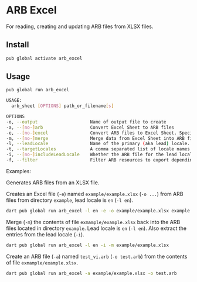 # ARB Excel

For reading, creating and updating ARB files from XLSX files.

## Install

```bash
pub global activate arb_excel
```

## Usage

```bash
pub global run arb_excel

USAGE:
  arb_sheet [OPTIONS] path_or_filename[s]

OPTIONS
-o, --output                    Name of output file to create
-a, --[no-]arb                  Convert Excel Sheet to ARB files
-e, --[no-]excel                Convert ARB files to Excel Sheet. Specify director(ies) or name(s) of ARB files to convert as additional arguments.
-m, --[no-]merge                Merge data from Excel Sheet into ARB file. Specify name of Excel Sheet and ARB file to import.
-l, --leadLocale                Name of the primary (aka lead) locale.
-t, --targetLocales             A comma separated list of locale names to be included in the Excel file created.
-i, --[no-]includeLeadLocale    Whether the ARB file for the lead locale should be extracted from the Excel as well.
-f, --filter                    Filter ARB resources to export depending on meta tag. Example: -f x-reviewed:false
```

Examples:

Generates ARB files from an XLSX file.

Creates an Excel file (`-e`) named `example/example.xlsx` (`-o ...`) from ARB files from directory `example`,
lead locale is `en` (`-l en`).

```bash
dart pub global run arb_excel -l en -e -o example/example.xlsx example
```

Merge (`-m`) the contents of file `exmample/example.xlsx` back into the ARB files located in directory `example`.
Lead locale is `en` (`-l en`). Also extract the entries from the lead locale (`-i`).

```bash
dart pub global run arb_excel -l en -i -m example/example.xlsx
```

Create an ARB file (`-a`) named `test_vi.arb` (`-o test.arb`) from the contents of file `exmample/example.xlsx`.

```bash
dart pub global run arb_excel -a example/example.xlsx -o test.arb
```

